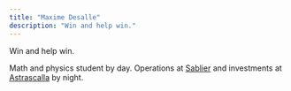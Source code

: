 ```yaml
---
title: "Maxime Desalle"
description: "Win and help win."
---
```


Win and help win.

Math and physics student by day. Operations at [Sablier](https://sablier.finance) and investments at [Astrascalla](https://astrascalla.com) by night.
